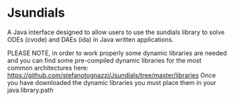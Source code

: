 # Jsundials
A Java interface designed to allow users to use the sundials library to solve ODEs (cvode) and DAEs (ida) in Java written applications.

PLEASE NOTE, in order to work properly some dynamic libraries are needed and you can find some pre-compiled dynamic libraries for the most common architectures here:
https://github.com/stefanotognazzi/Jsundials/tree/master/libraries
Once you have downloaded the dynamic libraries you must place them in your java.library.path
